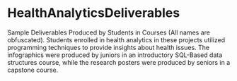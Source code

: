 # HealthAnalyticsDeliverables
Sample Deliverables Produced by Students in Courses (All names are obfuscated). Students enrolled in health analytics in these projects utilized programming techniques to provide insights about health issues. The infographics were produced by juniors in an introductory SQL-Based data structures course, while the research posters were produced by seniors in a capstone course.
